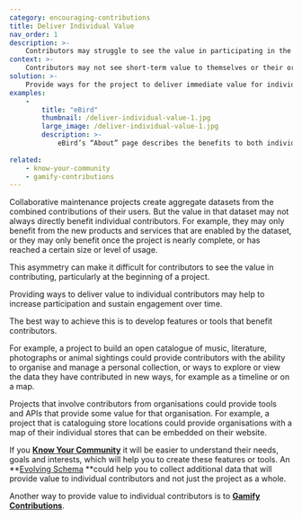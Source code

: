```yaml
---
category: encouraging-contributions
title: Deliver Individual Value
nav_order: 1
description: >-
    Contributors may struggle to see the value in participating in the project.
context: >-
    Contributors may not see short-term value to themselves or their organisation in contributing. Creating a useful aggregate dataset may take time and the value of it may benefit others more than the individual contributors. 
solution: >-
    Provide ways for the project to deliver immediate value for individual contributors if they add or improve data. 
examples:
    -
        title: "eBird"
        thumbnail: /deliver-individual-value-1.jpg
        large_image: /deliver-individual-value-1.jpg
        description: >-
            eBird’s “About” page describes the benefits to both individual bird watchers and the scientific community
    
related:
    - know-your-community
    - gamify-contributions
---
```


Collaborative maintenance projects create aggregate datasets from the combined contributions of their users. But the value in that dataset may not always directly benefit individual contributors. For example, they may only benefit from the new products and services that are enabled by the dataset, or they may only benefit once the project is nearly complete, or has reached a certain size or level of usage.

This asymmetry can make it difficult for contributors to see the value in contributing, particularly at the beginning of a project.

Providing ways to deliver value to individual contributors may help to increase participation and sustain engagement over time.

The best way to achieve this is to develop features or tools that benefit contributors.

For example, a project to build an open catalogue of music, literature, photographs or animal sightings could provide contributors with the ability to organise and manage a personal collection, or ways to explore or view the data they have contributed in new ways, for example as a timeline or on a map.

Projects that involve contributors from organisations could provide tools and APIs that provide some value for that organisation. For example, a project that is cataloguing store locations could provide organisations with a map of their individual stores that can be embedded on their website.

If you **[Know Your Community](/patterns/community-management/know-your-community)** it will be easier to understand their needs, goals and interests, which will help you to create these features or tools. An **[Evolving Schema](/patterns/data-model/evolving-schema) **could help you to collect additional data that will provide value to individual contributors and not just the project as a whole.

Another way to provide value to individual contributors is to **[Gamify Contributions](/patterns/encouraging-contributions/gamify-contributions)**. 